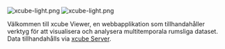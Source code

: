 ![xcube-light.png](../src/resources/xcube-light.png#light-mode-only)
![xcube-light.png](../src/resources/xcube-dark.png#dark-mode-only)

Välkommen till xcube Viewer, en webbapplikation som tillhandahåller verktyg 
för att visualisera och analysera multitemporala rumsliga dataset. 
Data tillhandahålls via [xcube Server](https://xcube.readthedocs.io/en/latest/webapi.html).
